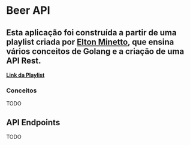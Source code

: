 # Beer API

## Esta aplicação foi construída a partir de uma playlist criada por [**Elton Minetto**]([https://](https://eltonminetto.dev/)), que ensina vários conceitos de Golang e a criação de uma API Rest.

[**Link da Playlist**](https://www.youtube.com/playlist?list=PL0qudqr7_CuStQUsf2vtHXMxOp5gl_ENc)

### Conceitos
TODO


## API Endpoints
TODO
